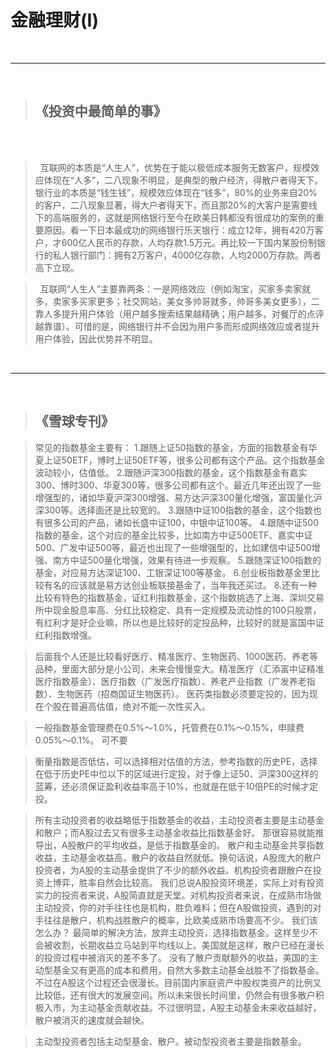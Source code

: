 # 金融理财(I)
<br/>

***

<br/>



>## 《投资中最简单的事》

<br/>
<br/>


>&nbsp; 互联网的本质是“人生人”，优势在于能以极低成本服务无数客户，规模效应体现在“人多”，二八现象不明显，是典型的散户经济，得散户者得天下。银行业的本质是“钱生钱”，规模效应体现在“钱多”，80%的业务来自20%的客户，二八现象显著，得大户者得天下，而且那20%的大客户是需要线下的高端服务的，这就是网络银行至今在欧美日韩都没有很成功的案例的重要原因。看一下日本最成功的网络银行乐天银行：成立12年，拥有420万客户，才600亿人民币的存款，人均存款1.5万元。再比较一下国内某股份制银行的私人银行部门：拥有2万客户，4000亿存款，人均2000万存款。两者高下立现。

>&nbsp; 互联网“人生人”主要靠两条：一是网络效应（例如淘宝，买家多卖家就多，卖家多买家更多；社交网站，美女多帅哥就多，帅哥多美女更多），二靠人多提升用户体验（用户越多搜索结果越精确；用户越多，对餐厅的点评越靠谱）。可惜的是，网络银行并不会因为用户多而形成网络效应或者提升用户体验，因此优势并不明显。





<br/>

***

<br/>


>## 《雪球专刊》

> 常见的指数基金主要有：
1.跟随上证50指数的基金，方面的指数基金有华夏上证50ETF，博时上证50ETF等，很多公司都有这个产品。这个指数基金波动较小，估值低。
2.跟随沪深300指数的基金，这个指数基金有嘉实300、博时300、华夏300等，很多公司都有这个。最近几年还出现了一些增强型的，诸如华夏沪深300增强、易方达沪深300量化增强，富国量化沪深300等。选择面还是比较宽的。
3.跟随中证100指数的基金，这个指数也有很多公司的产品，诸如长盛中证100，中银中证100等。
4.跟随中证500指数的基金，这个对应的基金比较多，比如南方中证500ETF、嘉实中证500、广发中证500等，最近也出现了一些增强型的，比如建信中证500增强、南方中证500量化增强，效果有待进一步观察。
5.跟随深证100指数的基金，对应易方达深证100、工银深证100等基金。
6.创业板指数基金里比较有名的应该就是易方达创业板联接基金了，当年我还买过。
8.还有一种比较有特色的指数基金，证红利指数基金，这个指数挑选了上海、深圳交易所中现金股息率高、分红比较稳定、具有一定规模及流动性的100只股票，有红利才是好企业嘛，所以也是比较好的定投品种，比较好的就是富国中证红利指数增强。

>后面我个人还是比较看好医疗、精准医疗、生物医药、1000医药、养老等品种，里面大部分是小公司，未来会慢慢变大。精准医疗（汇添富中证精准医疗指数基金）、医疗指数（广发医疗指数）、养老产业指数（广发养老指数）、生物医药（招商国证生物医药）。
医药类指数必须要定投的，因为现在个股在普遍高估值，绝对不能一次性买入。


>一般指数基金管理费在0.5%～1.0%，托管费在0.1%～0.15%，申赎费0.05%～0.1%。
可不要

>衡量指数是否低估，可以选择相对估值的方法，参考指数的历史PE，选择在低于历史PE中位以下的区域进行定投，对于像上证50、沪深300这样的蓝筹，还必须保证盈利收益率高于10%，也就是在低于10倍PE的时候才定投。


>所有主动投资者的收益略低于指数基金的收益，主动投资者主要是主动基金和散户；而A股过去又有很多主动基金收益比指数基金好。
那很容易就能推导出，A股散户的平均收益，是低于指数基金的。
散户和主动基金共享指数收益，主动基金收益高，散户的收益自然就低。换句话说，A股庞大的散户投资者，为A股的主动基金提供了不少的额外收益。机构投资者跟散户在投资上博弈，胜率自然会比较高。
我们总说A股投资环境差，实际上对有投资实力的投资者来说，A股简直就是天堂。对机构投资者来说，在成熟市场做主动投资，你的对手往往也是机构，胜负难料；但在A股做投资，遇到的对手往往是散户，机构战胜散户的概率，比欧美成熟市场要高不少。
我们该怎么办？
最简单的解决方法，放弃主动投资，选择指数基金。这样至少不会被收割，长期收益立马站到平均线以上。美国就是这样，散户已经在漫长的投资过程中被消灭的差不多了。
没有了散户贡献额外的收益，美国的主动型基金又有更高的成本和费用，自然大多数主动基金战胜不了指数基金。
不过在A股这个过程还会很漫长。目前国内家庭资产中股权类资产的比例又比较低，还有很大的发展空间。所以未来很长时间里，仍然会有很多散户积极入市，为主动基金贡献收益。不过很明显，A股主动基金未来收益越好，散户被消灭的速度就会越快。

>主动型投资者包括主动型基金、散户。被动型投资者主要是指数基金。




<br/>

